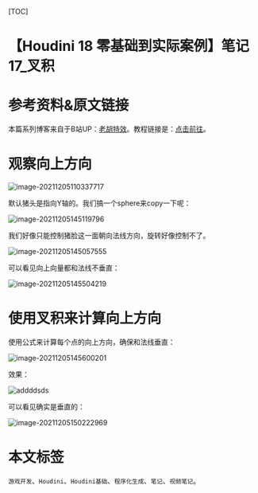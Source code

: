 [TOC]

# 【Houdini 18 零基础到实际案例】笔记 17_叉积

# 参考资料&原文链接

本篇系列博客来自于B站UP：[老胡特效](https://space.bilibili.com/324928136)。教程链接是：[点击前往](https://www.bilibili.com/video/BV1Hi4y187Ww)。

# 观察向上方向

![image-20211205110337717](https://sin998-blog-image.oss-cn-beijing.aliyuncs.com/images/202112051103803.png)

默认猪头是指向Y轴的。我们搞一个sphere来copy一下呢：

![image-20211205145119796](https://sin998-blog-image.oss-cn-beijing.aliyuncs.com/images/202112051451692.png)

我们好像只能控制猪脸这一面朝向法线方向，旋转好像控制不了。

![image-20211205145057555](https://sin998-blog-image.oss-cn-beijing.aliyuncs.com/images/202112051450916.png)

可以看见向上向量都和法线不垂直：

![image-20211205145504219](https://sin998-blog-image.oss-cn-beijing.aliyuncs.com/images/202112051455554.png)

# 使用叉积来计算向上方向

使用公式来计算每个点的向上方向，确保和法线垂直：

![image-20211205145600201](https://sin998-blog-image.oss-cn-beijing.aliyuncs.com/images/202112051456564.png)

效果：

![addddsds](https://sin998-blog-image.oss-cn-beijing.aliyuncs.com/images/202112051458695.gif)

可以看见确实是垂直的：

![image-20211205150222969](https://sin998-blog-image.oss-cn-beijing.aliyuncs.com/images/202112051502199.png)

# 本文标签

`游戏开发`、`Houdini`、`Houdini基础`、`程序化生成`、`笔记`、`视频笔记`。
